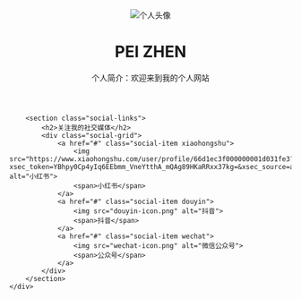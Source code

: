 <!DOCTYPE html>
<html lang="zh-CN">
<head>
    <meta charset="UTF-8">
    <meta name="viewport" content="width=device-width, initial-scale=1.0">
    <title>我的个人网站</title>
    <link rel="stylesheet" href="styles.css">
    <link rel="stylesheet" href="https://cdnjs.cloudflare.com/ajax/libs/font-awesome/6.0.0/css/all.min.css">
</head>
<body>
    <div class="container">
        <header>
            <img src="avatar.jpg" alt="个人头像" class="avatar">
            <h1>PEI ZHEN</h1>
            <p>个人简介：欢迎来到我的个人网站</p>
        </header>

        <section class="social-links">
            <h2>关注我的社交媒体</h2>
            <div class="social-grid">
                <a href="#" class="social-item xiaohongshu">
                    <img src="https://www.xiaohongshu.com/user/profile/66d1ec3f000000001d031fe3?xsec_token=YBhpy0Cp4yIq6EEbmm_VneYtthA_mQAg89HKaRRxx37kg=&xsec_source=app_share&xhsshare=CopyLink&appuid=66d1ec3f000000001d031fe3&apptime=1740485552&share_id=2a7cfff464cc4343b3d979ddc65c8f70" alt="小红书">
                    <span>小红书</span>
                </a>
                <a href="#" class="social-item douyin">
                    <img src="douyin-icon.png" alt="抖音">
                    <span>抖音</span>
                </a>
                <a href="#" class="social-item wechat">
                    <img src="wechat-icon.png" alt="微信公众号">
                    <span>公众号</span>
                </a>
            </div>
        </section>
    </div>
</body>
</html> 
